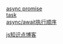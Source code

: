 [async promise](https://v8.js.cn/blog/fast-async/)  
[task](https://imweb.io/topic/5bb9fd3779ddc80f36592f47)  
[async/await执行顺序](https://v8.js.cn/blog/fast-async/)

[js知识点博客](https://gomakethings.com/articles/)
